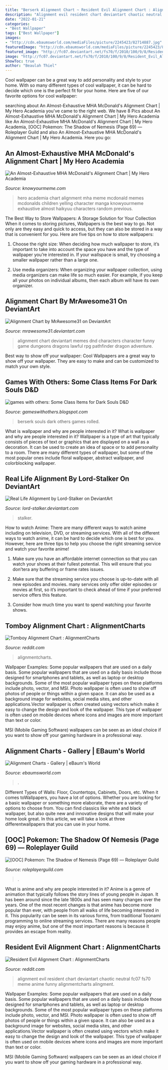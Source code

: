 ```yaml
---
title: "Berserk Alignment Chart ~ Resident Evil Alignment Chart : Alignmentcharts"
description: "Alignment evil resident chart deviantart chaotic neutral fc07 fs70 meme anime funny alignmentcharts alingment"
date: "2022-01-21"
categories:
- "Best Wallpaper"
tags: ["Best Wallpaper"]
images:
- "http://cdn.ebaumsworld.com/mediaFiles/picture/2245423/82714887.jpg"
featuredImage: "http://cdn.ebaumsworld.com/mediaFiles/picture/2245423/82714887.jpg"
featured_image: "http://fc07.deviantart.net/fs70/f/2010/100/9/8/Resident_Evil_Alignment_chart_by_Soldier0Cross.png"
image: "http://fc07.deviantart.net/fs70/f/2010/100/9/8/Resident_Evil_Alignment_chart_by_Soldier0Cross.png"
ShowToc: true
author: "Beaulah Thiel"
---
```



Cool wallpaper can be a great way to add personality and style to your home. With so many different types of cool wallpaper, it can be hard to decide which one is the perfect fit for your home. Here are five of our favorite options for cool wallpaper: 

	

		
searching about An Almost-Exhaustive MHA McDonald&#039;s Alignment Chart | My Hero Academia you've came to the right web. We have 8 Pics about An Almost-Exhaustive MHA McDonald&#039;s Alignment Chart | My Hero Academia like An Almost-Exhaustive MHA McDonald&#039;s Alignment Chart | My Hero Academia, [OOC] Pokemon: The Shadow of Nemesis (Page 69) — Roleplayer Guild and also An Almost-Exhaustive MHA McDonald&#039;s Alignment Chart | My Hero Academia. Here you go:
		
    
## An Almost-Exhaustive MHA McDonald&#039;s Alignment Chart | My Hero Academia

<img loading=lazy src="http://i0.kym-cdn.com/photos/images/original/001/328/880/e85.png" onerror="this.onerror=null;this.src='https://tse2.mm.bing.net/th?id=OIP.5d8NE3u-NtfMR8IBV_Pm3AHaIJ&amp;pid=15.1';" alt="An Almost-Exhaustive MHA McDonald&#039;s Alignment Chart | My Hero Academia">

_Source: knowyourmeme.com_

>hero academia chart alignment mha meme mcdonald memes mcdonalds children yelling character manga knowyourmeme exhaustive almost haikyuu characters random previous. 

	

The Best Way to Store Wallpapers: A Storage Solution for Your Collection
When it comes to storing pictures, Wallpapers is the best way to go. Not only are they easy and quick to access, but they can also be stored in a way that is convenient for you. Here are five tips on how to store wallpapers:
1) Choose the right size: When deciding how much wallpaper to store, it’s important to take into account the space you have and the type of wallpaper you’re interested in. If your wallspace is small, try choosing a smaller wallpaper rather than a large one.

2) Use media organizers: When organizing your wallpaper collection, using media organizers can make life so much easier. For example, if you keep all your photos on individual albums, then each album will have its own organizer.

    
## Alignment Chart By MrAwesome31 On DeviantArt

<img loading=lazy src="https://pre00.deviantart.net/20bb/th/pre/i/2014/153/f/8/alignment_chart_by_mrawesome31-d7kplra.jpg" onerror="this.onerror=null;this.src='https://tse3.mm.bing.net/th?id=OIP.jKEMzItoG3AsPXSYqd9geAHaGd&amp;pid=15.1';" alt="Alignment Chart by MrAwesome31 on DeviantArt">

_Source: mrawesome31.deviantart.com_

>alignment chart deviantart memes dnd characters character funny game dungeons dragons lawful rpg pathfinder dragon adventure. 

	

Best way to show off your wallpaper:
Cool Wallpapers are a great way to show off your wallpaper. They are easy to make and can be customized to match your own style.

    
## Games With Others: Some Class Items For Dark Souls D&amp;D

<img loading=lazy src="http://1.bp.blogspot.com/-qMht3Xfwxcc/Uxeea8RAunI/AAAAAAAAC-s/tKBIH6qKKUg/s1600/Berserk_wallpapers_13.jpg" onerror="this.onerror=null;this.src='https://tse2.mm.bing.net/th?id=OIP.QAy49oKHgtXBsydcJLo_6QHaEo&amp;pid=15.1';" alt="games with others: Some Class Items for Dark Souls D&amp;D">

_Source: gameswithothers.blogspot.com_

>berserk souls dark others games rolled. 

	

What is wallpaper and why are people interested in it?
What is wallpaper and why are people interested in it?
Wallpaper is a type of art that typically consists of pieces of text or graphics that are displayed on a wall as a decoration. It can be used to create an idea of space or to add personality to a room. There are many different types of wallpaper, but some of the most popular ones include floral wallpaper, abstract wallpaper, and colorblocking wallpaper.

    
## Real Life Alignment By Lord-Stalker On DeviantArt

<img loading=lazy src="https://pre00.deviantart.net/bae4/th/pre/f/2011/099/a/c/real_life_alignment_by_lord_stalker-d3dmsqr.jpg" onerror="this.onerror=null;this.src='https://tse4.mm.bing.net/th?id=OIP.zljiBFAFGQ-hobFLjiYamAHaII&amp;pid=15.1';" alt="Real Life Alignment by Lord-Stalker on DeviantArt">

_Source: lord-stalker.deviantart.com_

>stalker. 

	

How to watch Anime: There are many different ways to watch anime including on television, DVD, or streaming services.
With all of the different ways to watch anime, it can be hard to decide which one is best for you. However, here are three tips to help you choose the right streaming service and watch your favorite anime!
1. Make sure you have an affordable internet connection so that you can watch your shows at their fullest potential. This will ensure that you don’tera any buffering or frame rates issues.

2. Make sure that the streaming service you choose is up-to-date with all new episodes and movies. many services only offer older episodes or movies at first, so it’s important to check ahead of time if your preferred service offers this feature.

3. Consider how much time you want to spend watching your favorite shows.

    
## Tomboy Alignment Chart : AlignmentCharts

<img loading=lazy src="https://external-preview.redd.it/triKIbp0zCkvfL18I5x4f2XdizePhBdZthQgjAFWwbo.png?width=640&amp;height=640&amp;crop=smart&amp;auto=webp&amp;s=2042da3c86ca7e2b24edf71cb10cfc00996fbb84" onerror="this.onerror=null;this.src='https://tse4.mm.bing.net/th?id=OIP.OVw0vHymvWJUjyh8DcPM2QHaHa&amp;pid=15.1';" alt="Tomboy Alignment Chart : AlignmentCharts">

_Source: reddit.com_

>alignmentcharts. 

	

Wallpaper Examples: Some popular wallpapers that are used on a daily basis.
Some popular wallpapers that are used on a daily basis include those designed for smartphones and tablets, as well as laptop or desktop backgrounds. Some of the most popular wallpaper types on these platforms include photo, vector, and MSI. 
Photo wallpaper is often used to show off photos of people or things within a given space. It can also be used as a background image for websites, social media sites, and other applications.Vector wallpaper is often created using vectors which make it easy to change the design and look of the wallpaper. This type of wallpaper is often used on mobile devices where icons and images are more important than text or color. 

MSI (Mobile Gaming Software) wallpapers can be seen as an ideal choice if you want to show off your gaming hardware in a professional way.

    
## Alignment Charts - Gallery | EBaum&#039;s World

<img loading=lazy src="http://cdn.ebaumsworld.com/mediaFiles/picture/2245423/82714887.jpg" onerror="this.onerror=null;this.src='https://tse2.mm.bing.net/th?id=OIP.PeUrKFzIukgG5ZA6QVic2AHaGF&amp;pid=15.1';" alt="Alignment Charts - Gallery | eBaum&#039;s World">

_Source: ebaumsworld.com_

>. 

	

Different Types of Walls: Floor, Countertops, Cabinets, Doors, etc.
When it comes toWallpapers, you have a lot of options. Whether you are looking for a basic wallpaper or something more elaborate, there are a variety of options to choose from. You can find classics like white and black wallpaper, but also quite new and innovative designs that will make your home look great. In this article, we will take a look at three differentwallpapers that you can use in your home.

    
## [OOC] Pokemon: The Shadow Of Nemesis (Page 69) — Roleplayer Guild

<img loading=lazy src="http://i.imgur.com/bICTXIF.jpg" onerror="this.onerror=null;this.src='https://tse4.mm.bing.net/th?id=OIP.IT7sq_CimpV6qVM53A6rjgHaF7&amp;pid=15.1';" alt="[OOC] Pokemon: The Shadow of Nemesis (Page 69) — Roleplayer Guild">

_Source: roleplayerguild.com_

>. 

	

What is anime and why are people interested in it?
Anime is a genre of animation that typically follows the story lines of young people in Japan. It has been around since the late 1800s and has seen many changes over the years. One of the most recent changes is that anime has become more popular than ever, with people from all walks of life becoming interested in it. This popularity can be seen in its various forms, from traditional Toonami programming to online streaming services. There are many reasons people may enjoy anime, but one of the most important reasons is because it provides an escape from reality.

    
## Resident Evil Alignment Chart : AlignmentCharts

<img loading=lazy src="http://fc07.deviantart.net/fs70/f/2010/100/9/8/Resident_Evil_Alignment_chart_by_Soldier0Cross.png" onerror="this.onerror=null;this.src='https://tse4.mm.bing.net/th?id=OIP.ylUiL9fgl51QpfUwGSte5gHaJW&amp;pid=15.1';" alt="Resident Evil Alignment Chart : AlignmentCharts">

_Source: reddit.com_

>alignment evil resident chart deviantart chaotic neutral fc07 fs70 meme anime funny alignmentcharts alingment. 

	

Wallpaper Examples: Some popular wallpapers that are used on a daily basis.
Some popular wallpapers that are used on a daily basis include those designed for smartphones and tablets, as well as laptop or desktop backgrounds. Some of the most popular wallpaper types on these platforms include photo, vector, and MSI. 
Photo wallpaper is often used to show off photos of people or things within a given space. It can also be used as a background image for websites, social media sites, and other applications.Vector wallpaper is often created using vectors which make it easy to change the design and look of the wallpaper. This type of wallpaper is often used on mobile devices where icons and images are more important than text or color. 

MSI (Mobile Gaming Software) wallpapers can be seen as an ideal choice if you want to show off your gaming hardware in a professional way.

